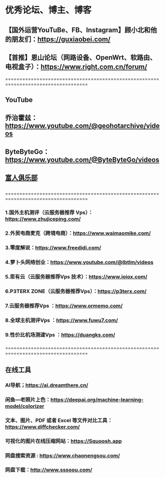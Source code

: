 # 优秀论坛、博主、博客

## 【国外运营YouTuBe、FB、Instagram】顾小北和他的朋友们：https://guxiaobei.com/
## 【首推】恩山论坛（网路设备、OpenWrt、软路由、电视盒子）：https://www.right.com.cn/forum/

===================================================================================
## YouTube

## 乔治霍兹：https://www.youtube.com/@geohotarchive/videos
## ByteByteGo：https://www.youtube.com/@ByteByteGo/videos
## [富人俱乐部](https://www.youtube.com/watch?v=lLnAEehTH4s&list=PL14PizfvsVWfNDeJnXcToOJNrWaApfUfF)
## 

===================================================================================

### 1.国外主机测评（云服务器推荐 Vps）：https://www.zhujiceping.com/
### 2.外贸电商麦克（跨境电商）：https://www.waimaomike.com/
### 3.零度解说：https://www.freedidi.com/
### 4.萝卜头网络创业：https://www.youtube.com/@lbtlm/videos
### 5.思有云（云服务器推荐Vps 技术）：https://www.ioiox.com/
### 6.P3TERX ZONE（云服务器推荐Vps）：https://p3terx.com/
### 7.云服务器推荐Vps ：https://www.ormemo.com/
### 8.全球主机测评Vps ：https://www.fuwu7.com/
### 9.性价比机场测速Vps ：https://duangks.com/
### 
###
###

===================================================================================

## 在线工具
### AI导航；https://ai.dreamthere.cn/
### 闲鱼—老照片上色：https://deepai.org/machine-learning-model/colorizer
### 文本、图片、PDF 或者 Excel 等文件对比工具：https://www.diffchecker.com/
### 可视化的图片在线压缩网站：https://Squoosh.app
### 网盘搜索资源 : https://www.chaonengsou.com/
### 网盘下载：http://www.sssoou.com/
###
###
